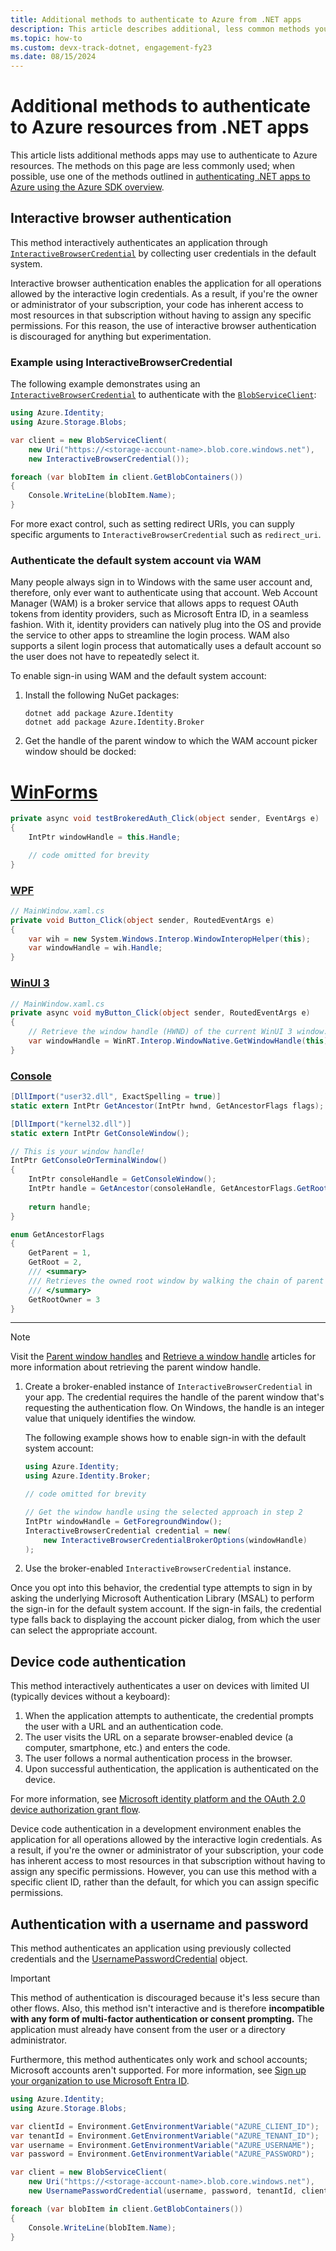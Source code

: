 ```yaml
---
title: Additional methods to authenticate to Azure from .NET apps
description: This article describes additional, less common methods you can use to authenticate your .NET app to Azure resources. 
ms.topic: how-to
ms.custom: devx-track-dotnet, engagement-fy23
ms.date: 08/15/2024
---
```


# Additional methods to authenticate to Azure resources from .NET apps

This article lists additional methods apps may use to authenticate to Azure resources. The methods on this page are less commonly used; when possible, use one of the methods outlined in [authenticating .NET apps to Azure using the Azure SDK overview](./index.md).

## Interactive browser authentication

This method interactively authenticates an application through [`InteractiveBrowserCredential`](/dotnet/api/azure.identity.interactivebrowsercredential) by collecting user credentials in the default system.

Interactive browser authentication enables the application for all operations allowed by the interactive login credentials. As a result, if you're the owner or administrator of your subscription, your code has inherent access to most resources in that subscription without having to assign any specific permissions. For this reason, the use of interactive browser authentication is discouraged for anything but experimentation.

### Example using InteractiveBrowserCredential

The following example demonstrates using an [`InteractiveBrowserCredential`](/dotnet/api/azure.identity.interactivebrowsercredential) to authenticate with the [`BlobServiceClient`](/dotnet/api/azure.storage.blobs.blobserviceclient):

```csharp
using Azure.Identity;
using Azure.Storage.Blobs;

var client = new BlobServiceClient(
    new Uri("https://<storage-account-name>.blob.core.windows.net"),
    new InteractiveBrowserCredential());

foreach (var blobItem in client.GetBlobContainers())
{
    Console.WriteLine(blobItem.Name);
}
```

For more exact control, such as setting redirect URIs, you can supply specific arguments to `InteractiveBrowserCredential` such as `redirect_uri`.

### Authenticate the default system account via WAM

Many people always sign in to Windows with the same user account and, therefore, only ever want to authenticate using that account. Web Account Manager (WAM) is a broker service that allows apps to request OAuth tokens from identity providers, such as Microsoft Entra ID, in a seamless fashion. With it, identity providers can natively plug into the OS and provide the service to other apps to streamline the login process. WAM also supports a silent login process that automatically uses a default account so the user does not have to repeatedly select it.

To enable sign-in using WAM and the default system account:

1. Install the following NuGet packages:

    ```dotnetcli
    dotnet add package Azure.Identity
    dotnet add package Azure.Identity.Broker
    ```

1. Get the handle of the parent window to which the WAM account picker window should be docked:

# [WinForms](#tab/winforms)

```csharp
private async void testBrokeredAuth_Click(object sender, EventArgs e)
{
    IntPtr windowHandle = this.Handle;

    // code omitted for brevity
}
```

### [WPF](#tab/wpf)

```csharp
// MainWindow.xaml.cs
private void Button_Click(object sender, RoutedEventArgs e)
{
    var wih = new System.Windows.Interop.WindowInteropHelper(this);
    var windowHandle = wih.Handle;
}
```

### [WinUI 3](#tab/winui3)

```csharp
// MainWindow.xaml.cs
private async void myButton_Click(object sender, RoutedEventArgs e)
{
    // Retrieve the window handle (HWND) of the current WinUI 3 window.
    var windowHandle = WinRT.Interop.WindowNative.GetWindowHandle(this);
}
```

### [Console](#tab/console)

```csharp
[DllImport("user32.dll", ExactSpelling = true)]
static extern IntPtr GetAncestor(IntPtr hwnd, GetAncestorFlags flags);

[DllImport("kernel32.dll")]
static extern IntPtr GetConsoleWindow();

// This is your window handle!
IntPtr GetConsoleOrTerminalWindow()
{
    IntPtr consoleHandle = GetConsoleWindow();
    IntPtr handle = GetAncestor(consoleHandle, GetAncestorFlags.GetRootOwner );
    
    return handle;
}

enum GetAncestorFlags
{   
    GetParent = 1,
    GetRoot = 2,
    /// <summary>
    /// Retrieves the owned root window by walking the chain of parent and owner windows returned by GetParent.
    /// </summary>
    GetRootOwner = 3
}
```

---

> [!NOTE]
> Visit the [Parent window handles](/entra/msal/dotnet/acquiring-tokens/desktop-mobile/wam#parent-window-handles) and [Retrieve a window handle](/windows/apps/develop/ui-input/retrieve-hwnd) articles for more information about retrieving the parent window handle.

1. Create a broker-enabled instance of `InteractiveBrowserCredential` in your app. The credential requires the handle of the parent window that's requesting the authentication flow. On Windows, the handle is an integer value that uniquely identifies the window.

    The following example shows how to enable sign-in with the default system account:

    ```csharp
    using Azure.Identity;
    using Azure.Identity.Broker;
    
    // code omitted for brevity
    
    // Get the window handle using the selected approach in step 2
    IntPtr windowHandle = GetForegroundWindow(); 
    InteractiveBrowserCredential credential = new(
        new InteractiveBrowserCredentialBrokerOptions(windowHandle)
    );
    ```

1. Use the broker-enabled `InteractiveBrowserCredential` instance.

Once you opt into this behavior, the credential type attempts to sign in by asking the underlying Microsoft Authentication Library (MSAL) to perform the sign-in for the default system account. If the sign-in fails, the credential type falls back to displaying the account picker dialog, from which the user can select the appropriate account.

## Device code authentication

This method interactively authenticates a user on devices with limited UI (typically devices without a keyboard):

1. When the application attempts to authenticate, the credential prompts the user with a URL and an authentication code.
1. The user visits the URL on a separate browser-enabled device (a computer, smartphone, etc.) and enters the code.
1. The user follows a normal authentication process in the browser.
1. Upon successful authentication, the application is authenticated on the device.

For more information, see [Microsoft identity platform and the OAuth 2.0 device authorization grant flow](/entra/identity-platform/v2-oauth2-device-code).

Device code authentication in a development environment enables the application for all operations allowed by the interactive login credentials. As a result, if you're the owner or administrator of your subscription, your code has inherent access to most resources in that subscription without having to assign any specific permissions. However, you can use this method with a specific client ID, rather than the default, for which you can assign specific permissions.

## Authentication with a username and password

This method authenticates an application using previously collected credentials and the [UsernamePasswordCredential](/dotnet/api/azure.identity.usernamepasswordcredential) object.

> [!IMPORTANT]
> This method of authentication is discouraged because it's less secure than other flows. Also, this method isn't interactive and is therefore **incompatible with any form of multi-factor authentication or consent prompting.** The application must already have consent from the user or a directory administrator.
>
> Furthermore, this method authenticates only work and school accounts; Microsoft accounts aren't supported. For more information, see [Sign up your organization to use Microsoft Entra ID](/entra/fundamentals/sign-up-organization).

```csharp
using Azure.Identity;
using Azure.Storage.Blobs;

var clientId = Environment.GetEnvironmentVariable("AZURE_CLIENT_ID");
var tenantId = Environment.GetEnvironmentVariable("AZURE_TENANT_ID");
var username = Environment.GetEnvironmentVariable("AZURE_USERNAME");
var password = Environment.GetEnvironmentVariable("AZURE_PASSWORD");

var client = new BlobServiceClient(
    new Uri("https://<storage-account-name>.blob.core.windows.net"),
    new UsernamePasswordCredential(username, password, tenantId, clientId));

foreach (var blobItem in client.GetBlobContainers())
{
    Console.WriteLine(blobItem.Name);
}
```
